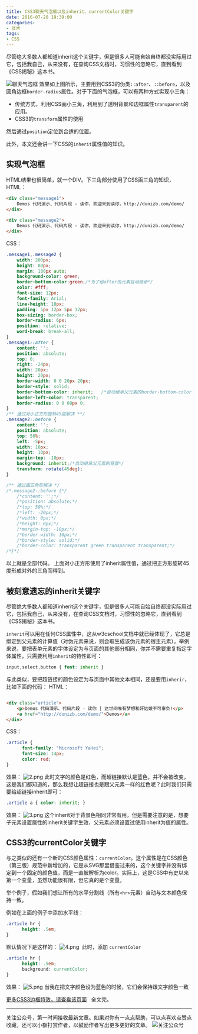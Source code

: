 ```yaml
---
title: CSS3聊天气泡框以及inherit、currentColor关键字
date: 2016-07-20 19:39:00
categories:
- 技术
tags:
- CSS
---
```

尽管绝大多数人都知道inherit这个关键字，但是很多人可能自始自终都没实际用过它，包括我自己，从来没有，在查询CSS文档时，习惯性的忽略它，直到看到《CSS揭秘》这本书。
<!-- more -->

![聊天气泡框](//ww3.sinaimg.cn/large/006tNc79ly1g5d8cah37qj30yg0ff0tz.jpg)
效果如上图所示，主要用到CSS3的伪类`::after`、`::before`，以及圆角边框`border-radius`属性。对于下面的气泡框，可以有两种方式实现小三角：
+ 传统方式，利用CSS画小三角，利用到了透明背景和边框属性`transparent`的应用。
+ CSS3的`transform`属性的使用


然后通过`position`定位到合适的位置。

此外，本文还会讲一下CSS的`inherit`属性值的知识。

## 实现气泡框

HTML结果也很简单，就一个DIV。下三角部分使用了CSS画三角的知识，
HTML：
```html
<div class="message1">
    Demos 代码演示、代码片段 - 读你，欢迎来到读你，http://dunizb.com/demo/
</div>
 
<div class="message2">
    Demos 代码演示、代码片段 - 读你，欢迎来到读你，http://dunizb.com/demo/
</div>
```
CSS：
```css
.message1,.message2 {
    width: 200px;
    height: 80px;
    margin: 100px auto;
    background-color: green;
    border-bottom-color:green;/*为了给after伪元素自动继承*/
    color: #fff;
    font-size: 12px;
    font-family: Arial;
    line-height: 18px;
    padding: 5px 12px 5px 12px;
    box-sizing: border-box;
    border-radius: 6px;
    position: relative;
    word-break: break-all;
}
.message1::after {
    content: '';
    position: absolute;
    top: 0;
    right: -24px;
    width: 20px;
    height: 20px;
    border-width: 0 0 20px 20px;
    border-style: solid;
    border-bottom-color: inherit;   /*自动继承父元素的border-bottom-color*/
    border-left-color: transparent;
    border-radius: 0 0 60px 0;
}
/** 通过对小正方形旋转45度解决 **/
.message2::before {
    content: '';
    position: absolute;
    top: 50%;
    left: -5px;
    width: 10px;
    height: 10px;
    margin-top: -10px;
    background: inherit;/*自动继承父元素的背景*/
    transform: rotate(45deg);
}

/** 通过画三角形解决 */
/*.message2::before {*/
    /*content: '';*/
    /*position: absolute;*/
    /*top: 50%;*/
    /*left: -20px;*/
    /*width: 0px;*/
    /*height: 0px;*/
    /*margin-top: -10px;*/
    /*border-width: 10px;*/
    /*border-style: solid;*/
    /*border-color: transparent green transparent transparent;*/
/*}*/
```
以上就是全部代码。
上面对小正方形使用了inherit属性值，通过把正方形旋转45度形成对外的三角而得到。

## 被刻意遗忘的inherit关键字

尽管绝大多数人都知道inherit这个关键字，但是很多人可能自始自终都没实际用过它，包括我自己，从来没有，在查询CSS文档时，习惯性的忽略它，直到看到《CSS揭秘》这本书。

`inherit`可以用在任何CSS属性中，这从w3cschool文档中就已经体现了，它总是绑定到父元素的计算值（对伪元素来说，则会取生成该伪元素的宿主元素）。举例来说，要把表单元素的字体设定为与页面的其他部分相同，你并不需要重复指定字体属性，只需要利用`inherit`的特性即可：
```css
input,select,button { font: inherit }
```
与此类似，要把超链接的颜色设定为与页面中其他文本相同，还是要用`inherir`，比如下面的代码：
HTML：
```html

<div class="article">
    <p>Demos 代码演示、代码片段 - 读你 | 这世间唯有梦想和好姑娘不可辜负!</p>
    <a href="http://dunizb.com/demo/">Demos</a>
</div>
```

CSS：

```css
.article {
      font-family: "Microsoft YaHei";
      font-size: 14px;
      color: red;
}
```
效果：
![2.png](//ww1.sinaimg.cn/large/006tNc79ly1g5d8cca50zj30fb06j3yl.jpg)
此时文字的颜色是红色，而超链接默认是蓝色，并不会被改变，这是我们都知道的，那么我想让超链接也是跟父元素一样的红色呢？此时我们只需要给超链接inherit即可：

```css
.article a { color: inherit; }
```
效果：
![3.png](//ww3.sinaimg.cn/large/006tNc79ly1g5d8cd9fkbj30f7050jrg.jpg)
这个inherit对于背景色相同非常有用，但是需要注意的是，想要子元素设置属性的inherit关键字生效，父元素必须设置过使用inherit为值的属性。

## CSS3的currentColor关键字

与之类似的还有一个新的CSS颜色属性：`currentColor`。这个属性是在CSS颜色（第三版）规范中新增加的，它是从SVG那里借鉴过来的，这个关键字并没有绑定到一个固定的颜色值，而是一直被解析为color。实际上，这是CSS中有史以来第一个变量，虽然功能很有限，但它真的是个变量。

举个例子，假如我们想让所有的水平分割线（所有`<hr>`元素）自动与文本颜色保持一致。

例如在上面的例子中添加水平线：
```css
.article hr {
      height: .5em;
}
```
默认情况下是这样的：
![4.png](//ww3.sinaimg.cn/large/006tNc79ly1g5d8cdpobej30f005wglp.jpg)
 此时，添加 `currentColor`
```css
.article hr {
      height: .5em;
      background: currentColor;
}
```
效果：
![5.png](//ww1.sinaimg.cn/large/006tNc79ly1g5d8cemt6rj30gt05zmx9.jpg)
当我在把文字颜色设为蓝色的时候，它们会保持跟文字颜色一致

[更多CSS3边框特效，请查看该页面](http://dunizb.com/demo/view.html?url=./list/CSS3%E8%BE%B9%E6%A1%86%E6%95%88%E6%9E%9C%E5%A4%A7%E5%85%A8.html)
 
全文完。

*************
关注公众号，第一时间接收最新文章。如果对你有一点点帮助，可以点喜欢点赞点收藏，还可以小额打赏作者，以鼓励作者写出更多更好的文章。
![关注公众号](https://i.loli.net/2019/11/06/SdgA4QFiTzMeHyI.jpg)
